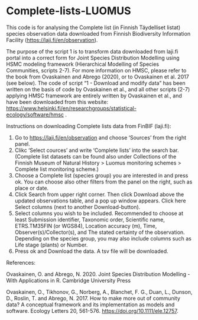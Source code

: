# Complete-lists-LUOMUS
 
This code is for analysing the Complete list (in Finnish Täydelliset listat) species observation data downloaded from Finnish Biodiversity Information Facility (https://laji.fi/en/observation).  

The purpose of the script 1 is to transform data downloaded from laji.fi portal into a correct form for Joint Species Distribution Modelling using HSMC modeling framework (Hierarchical Modelling of Species Communities, scripts 2-7). For more information on HMSC, please refer to the book from Ovaskainen and Abrego (2020), or to Ovaskainen et al. 2017 (see below). The code of script “1 - Download and modify data” has been written on the basis of code by Ovaskainen et al., and all other scripts (2-7) applying HMSC framework are entirely written by Ovaskainen et al., and have been downloaded from this website: https://www.helsinki.fi/en/researchgroups/statistical-ecology/software/hmsc .  

Instructions on downloading Complete lists data from FinBIF (laji.fi): 

1) Go to https://laji.fi/en/observation and choose ‘Sources’ from the right panel. 
2) Clikc ‘Select cources’ and write ‘Complete lists’ into the search bar. (Complete list datasets can be found also under Collections of the Finnish Museum of Natural History > Luomus monitoring schemes > Complete list monitoring scheme.) 
3) Choose a Complete list (species group) you are interested in and press ok. You can choose also other filters from the panel on the right, such as place or date. 
4) Click Search from upper right corner. Then click Download above the updated observations table, and a pop up window appears. Click here Select columns (next to another Download-button). 
5) Select columns you wish to be included. Recommended to choose at least  Submission identifier, Taxonomic order, Scientific name, ETRS.TM35FIN (or WGS84), Location accuracy (m), Time, Observer(s)/Collector(s), and The stated certainty of the observation. Depending on the species group, you may also include columns such as Life stage (plants) or Number.  
6) Press ok and Download the data. A tsv file will be downloaded. 


References:

Ovaskainen, O. and Abrego, N. 2020. Joint Species Distribution Modelling - With Applications in R. Cambridge University Press  

Ovaskainen, O., Tikhonov, G., Norberg, A., Blanchet, F. G., Duan, L., Dunson, D., Roslin, T. and Abrego, N. 2017. How to make more out of community data? A conceptual framework and its implementation as models and software. Ecology Letters 20, 561-576. https://doi.org/10.1111/ele.12757.  
